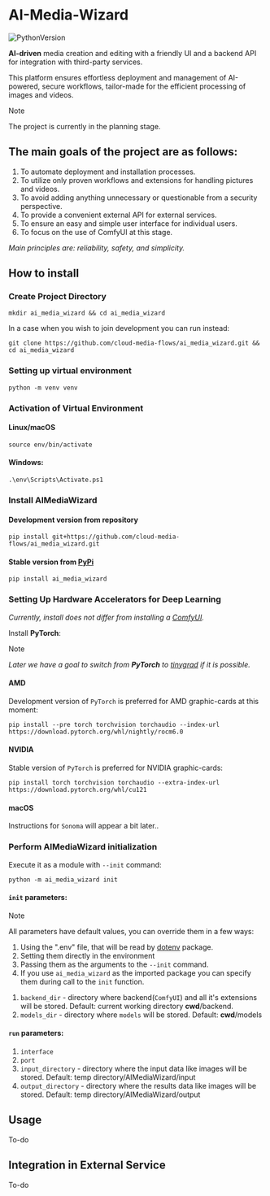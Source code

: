 # AI-Media-Wizard
![PythonVersion](https://img.shields.io/badge/python-3.10%20%7C%203.11%20%7C%203.12-blue)

**AI-driven** media creation and editing with a friendly UI and a backend API for integration with third-party services.

This platform ensures effortless deployment and management of AI-powered, secure workflows, tailor-made for the efficient processing of images and videos.

> [!NOTE]
> The project is currently in the planning stage.

## The main goals of the project are as follows:

1. To automate deployment and installation processes.
2. To utilize only proven workflows and extensions for handling pictures and videos.
3. To avoid adding anything unnecessary or questionable from a security perspective.
4. To provide a convenient external API for external services.
5. To ensure an easy and simple user interface for individual users.
6. To focus on the use of ComfyUI at this stage.

*Main principles are: reliability, safety, and simplicity.*

## How to install

### Create Project Directory

```console
mkdir ai_media_wizard && cd ai_media_wizard
```

In a case when you wish to join development you can run instead:

```console
git clone https://github.com/cloud-media-flows/ai_media_wizard.git && cd ai_media_wizard
```

### Setting up virtual environment

```console
python -m venv venv
```

### Activation of Virtual Environment

#### Linux/macOS

```console
source env/bin/activate
```

#### Windows:

```console
.\env\Scripts\Activate.ps1
```

### Install **AIMediaWizard**

#### Development version from repository

```console
pip install git+https://github.com/cloud-media-flows/ai_media_wizard.git
```

#### Stable version from [PyPi](https://pypi.org/project/AIMediaWizard/)

```console
pip install ai_media_wizard
```

### Setting Up Hardware Accelerators for Deep Learning

*Currently, install does not differ from installing a [ComfyUI](https://github.com/comfyanonymous/ComfyUI?tab=readme-ov-file#manual-install-windows-linux).*

Install **PyTorch**:

> [!NOTE]
> *Later we have a goal to switch from **PyTorch** to [tinygrad](https://github.com/tinygrad/tinygrad) if it is possible.*

#### AMD

Development version of `PyTorch` is preferred for AMD graphic-cards at this moment:

```console
pip install --pre torch torchvision torchaudio --index-url https://download.pytorch.org/whl/nightly/rocm6.0
```

#### NVIDIA

Stable version of `PyTorch` is preferred for NVIDIA graphic-cards:

```console
pip install torch torchvision torchaudio --extra-index-url https://download.pytorch.org/whl/cu121
```

#### macOS

Instructions for `Sonoma` will appear a bit later..

### Perform **AIMediaWizard** initialization

Execute it as a module with ``--init`` command:

```console
python -m ai_media_wizard init
```

#### `init` parameters:

> [!NOTE]
> All parameters have default values, you can override them in a few ways:
>
> 1. Using the ".env" file, that will be read by [dotenv](https://pypi.org/project/python-dotenv/) package.
> 2. Setting them directly in the environment
> 3. Passing them as the arguments to the `--init` command.
> 4. If you use `ai_media_wizard` as the imported package you can specify them during call to the `init` function.

1. `backend_dir` - directory where backend(`ComfyUI`) and all it's extensions will be stored. Default: current working directory **cwd**/backend.
2. `models_dir` - directory where `models` will be stored. Default: **cwd**/models

#### `run` parameters:

1. `interface`
2. `port`
3. `input_directory` - directory where the input data like images will be stored. Default: temp directory/AIMediaWizard/input
4. `output_directory` - directory where the results data like images will be stored. Default: temp directory/AIMediaWizard/output

## Usage

To-do

## Integration in External Service

To-do
